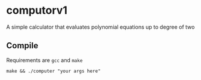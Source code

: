 # computorv1

A simple calculator that evaluates polynomial equations up to degree of two

## Compile
Requirements are `gcc` and `make`

`make && ./computer "your args here"`